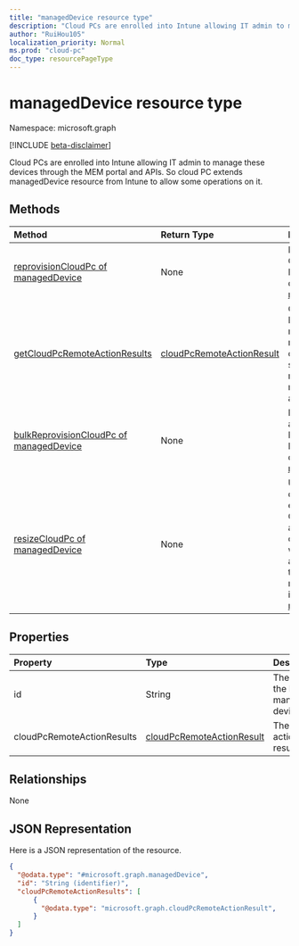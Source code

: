 ```yaml
---
title: "managedDevice resource type"
description: "Cloud PCs are enrolled into Intune allowing IT admin to manage these devices through the MEM portal and APIs. So cloud PC extends managedDevice resource from Intune to allow some operations on it."
author: "RuiHou105"
localization_priority: Normal
ms.prod: "cloud-pc"
doc_type: resourcePageType
---
```


# managedDevice resource type

Namespace: microsoft.graph

[!INCLUDE [beta-disclaimer](../../includes/beta-disclaimer.md)]

Cloud PCs are enrolled into Intune allowing IT admin to manage these devices through the MEM portal and APIs. So cloud PC extends managedDevice resource from Intune to allow some operations on it.

## Methods
|Method|Return Type|Description|
|:---|:---|:---|
|[reprovisionCloudPc of managedDevice](../api/intune-manageddevice-reprovisioncloudpc.md)|None|Reprovision a Cloud PC with Intune managed device id in [managedDevice](../resources/intune-manageddevice.md).|
|[getCloudPcRemoteActionResults](../api/intune-manageddevice-getcloudpcremoteactionresults.md)|[cloudPcRemoteActionResult](../resources/cloudpcremoteactionresult.md)|Check the cloud PC specified remote action results. Now cloud PC supports reprovision and resize remote actions.|
|[bulkReprovisionCloudPc of managedDevice](../api/intune-manageddevice-bulkreprovisioncloudpc.md)|None|Bulk reprovision a set of Cloud PC devices with Intune managed device IDs in [managedDevice](../resources/intune-manageddevice.md).|
|[resizeCloudPc of managedDevice](../api/intune-manageddevice-resizecloudpc.md)|None|Upgrade or downgrade an existing CloudPC to another configuration with new vCPU and storage size through Intune managed device id in [managedDevice](../resources/intune-manageddevice.md).|

## Properties
|Property|Type|Description|
|:---|:---|:---|
|id|String|The ID of the Intune managed device.|
|cloudPcRemoteActionResults|[cloudPcRemoteActionResult](../resources/cloudpcremoteactionresult.md)|The remote action results.|

## Relationships
None

## JSON Representation
Here is a JSON representation of the resource.
<!-- {
  "blockType": "resource",
  "keyProperty": "id",
  "@odata.type": "microsoft.graph.managedDevice"
}
-->
``` json
{
  "@odata.type": "#microsoft.graph.managedDevice",
  "id": "String (identifier)",
  "cloudPcRemoteActionResults": [
      {
        "@odata.type": "microsoft.graph.cloudPcRemoteActionResult",
      }
  ]
}
```




